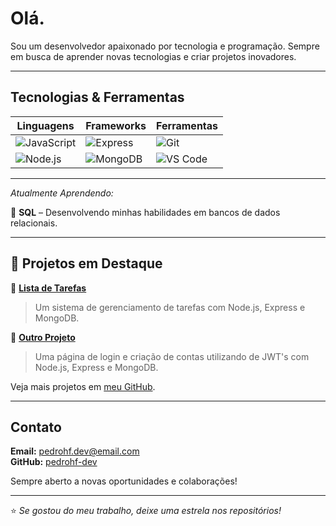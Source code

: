 # Olá.

Sou um desenvolvedor apaixonado por tecnologia e programação. Sempre em busca de aprender novas tecnologias e criar projetos inovadores.

---

## Tecnologias & Ferramentas

| Linguagens  | Frameworks | Ferramentas |
|-------------|-----------|-------------|
| ![JavaScript](https://img.shields.io/badge/-JavaScript-F7DF1E?style=flat-square&logo=javascript&logoColor=black) | ![Express](https://img.shields.io/badge/-Express-000000?style=flat-square&logo=express&logoColor=white) | ![Git](https://img.shields.io/badge/-Git-F05032?style=flat-square&logo=git&logoColor=white) |
| ![Node.js](https://img.shields.io/badge/-Node.js-339933?style=flat-square&logo=node.js&logoColor=white) | ![MongoDB](https://img.shields.io/badge/-MongoDB-47A248?style=flat-square&logo=mongodb&logoColor=white) | ![VS Code](https://img.shields.io/badge/-VS%20Code-007ACC?style=flat-square&logo=visual-studio-code&logoColor=white) |

---

_Atualmente Aprendendo:_

🔹 **SQL** – Desenvolvendo minhas habilidades em bancos de dados relacionais.  

---

## 📌 Projetos em Destaque

🔹 [**Lista de Tarefas**](https://github.com/pedrohf-dev/lista-de-tarefas)  
> Um sistema de gerenciamento de tarefas com Node.js, Express e MongoDB.

🔹 [**Outro Projeto**](https://github.com/pedrohf-dev/login-page)  
> Uma página de login e criação de contas utilizando de JWT's com Node.js, Express e MongoDB.

Veja mais projetos em [meu GitHub](https://github.com/pedrohf-dev?tab=repositories).

---

## Contato

**Email:** pedrohf.dev@email.com  
**GitHub:** [pedrohf-dev](https://github.com/pedrohf-dev)

Sempre aberto a novas oportunidades e colaborações!

---

⭐ _Se gostou do meu trabalho, deixe uma estrela nos repositórios!_

